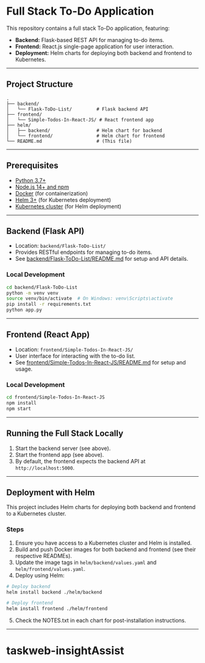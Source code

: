 # Full Stack To-Do Application

This repository contains a full stack To-Do application, featuring:
- **Backend:** Flask-based REST API for managing to-do items.
- **Frontend:** React.js single-page application for user interaction.
- **Deployment:** Helm charts for deploying both backend and frontend to Kubernetes.

---

## Project Structure

```
.
├── backend/
│   └── Flask-ToDo-List/         # Flask backend API
├── frontend/
│   └── Simple-Todos-In-React-JS/ # React frontend app
├── helm/
│   ├── backend/                 # Helm chart for backend
│   └── frontend/                # Helm chart for frontend
└── README.md                    # (This file)
```

---

## Prerequisites

- [Python 3.7+](https://www.python.org/)
- [Node.js 14+ and npm](https://nodejs.org/)
- [Docker](https://www.docker.com/) (for containerization)
- [Helm 3+](https://helm.sh/) (for Kubernetes deployment)
- [Kubernetes cluster](https://kubernetes.io/) (for Helm deployment)

---

## Backend (Flask API)

- Location: `backend/Flask-ToDo-List/`
- Provides RESTful endpoints for managing to-do items.
- See [backend/Flask-ToDo-List/README.md](backend/Flask-ToDo-List/README.md) for setup and API details.

### Local Development

```bash
cd backend/Flask-ToDo-List
python -m venv venv
source venv/bin/activate  # On Windows: venv\Scripts\activate
pip install -r requirements.txt
python app.py
```

---

## Frontend (React App)

- Location: `frontend/Simple-Todos-In-React-JS/`
- User interface for interacting with the to-do list.
- See [frontend/Simple-Todos-In-React-JS/README.md](frontend/Simple-Todos-In-React-JS/README.md) for setup and usage.

### Local Development

```bash
cd frontend/Simple-Todos-In-React-JS
npm install
npm start
```

---

## Running the Full Stack Locally

1. Start the backend server (see above).
2. Start the frontend app (see above).
3. By default, the frontend expects the backend API at `http://localhost:5000`.

---

## Deployment with Helm

This project includes Helm charts for deploying both backend and frontend to a Kubernetes cluster.

### Steps

1. Ensure you have access to a Kubernetes cluster and Helm is installed.
2. Build and push Docker images for both backend and frontend (see their respective READMEs).
3. Update the image tags in `helm/backend/values.yaml` and `helm/frontend/values.yaml`.
4. Deploy using Helm:

```bash
# Deploy backend
helm install backend ./helm/backend

# Deploy frontend
helm install frontend ./helm/frontend
```

5. Check the NOTES.txt in each chart for post-installation instructions.

---

# taskweb-insightAssist
